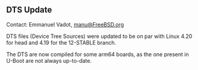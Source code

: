 ## DTS Update

Contact: Emmanuel Vadot, <manu@FreeBSD.org>

DTS files (Device Tree Sources) were updated to be on par with Linux 4.20 for
head and 4.19 for the 12-STABLE branch.

The DTS are now compiled for some arm64 boards, as the one present in U-Boot are
not always up-to-date.

